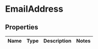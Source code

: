 
# EmailAddress

## Properties
Name | Type | Description | Notes
------------ | ------------- | ------------- | -------------




